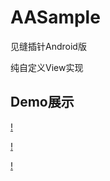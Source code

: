# AASample
见缝插针Android版

纯自定义View实现

## Demo展示
[!](http://7xpvut.com1.z0.glb.clouddn.com/1.gif)

[!](http://7xpvut.com1.z0.glb.clouddn.com/2.gif)

[!](http://7xpvut.com1.z0.glb.clouddn.com/3.gif)
